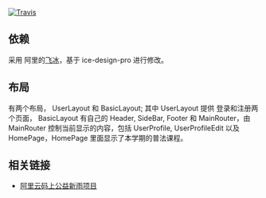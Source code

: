[![Travis](https://travis-ci.com/zhaofeng-shu33/xinyu-first-fg.svg?branch=master)](
    https://travis-ci.com/zhaofeng-shu33/xinyu-first-fg)

## 依赖
采用 阿里的[飞冰](https://ice.work)，基于 ice-design-pro 进行修改。

## 布局
有两个布局， UserLayout 和 BasicLayout; 其中 UserLayout 提供 登录和注册两个页面， BasicLayout 有自己的 Header, SideBar, Footer 和 MainRouter，由 MainRouter 控制当前显示的内容，包括 UserProfile, UserProfileEdit 以及 HomePage，HomePage 里面显示了本学期的普法课程。

## 相关链接
- [阿里云码上公益新雨项目](https://greencode.aliyun.com/project/detailProject.htm?projectId=300020165595)
